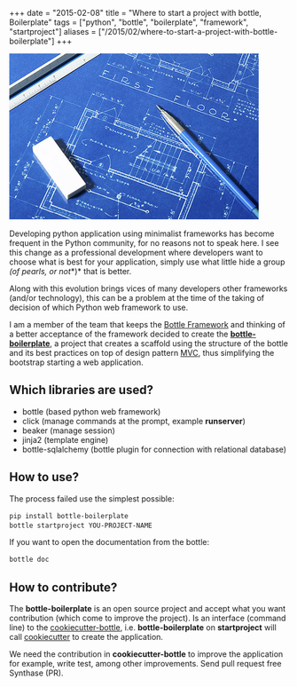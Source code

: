 +++
date = "2015-02-08"
title = "Where to start a project with bottle, Boilerplate"
tags = ["python", "bottle", "boilerplate", "framework", "startproject"]
aliases = ["/2015/02/where-to-start-a-project-with-bottle-boilerplate"]
+++

![A blueprint is a reproduction of a technical drawing, documenting an architecture or an engineering design.](/blueprint.jpg#center)

Developing python application using minimalist frameworks has become frequent in the Python community, for no reasons not to speak here. I see this change as a professional development where developers want to choose what is best for your application, simply use what little hide a group *(of pearls, or not**)* that is better.

Along with this evolution brings vices of many developers other frameworks (and/or technology), this can be a problem at the time of the taking of decision of which Python web framework to use.

I am a member of the team that keeps the [Bottle Framework](http://bottlepy.org/) and thinking of a better acceptance of the framework decided to create the **[bottle-boilerplate](https://github.com/avelino/bottle-boilerplate)**, a project that creates a scaffold using the structure of the bottle and its best practices on top of design pattern [MVC](https://en.wikipedia.org/wiki/Model-view-controller), thus simplifying the bootstrap starting a web application.


## Which libraries are used?

- bottle (based python web framework)
- click (manage commands at the prompt, example **runserver**)
- beaker (manage session)
- jinja2 (template engine)
- bottle-sqlalchemy (bottle plugin for connection with relational database)


## How to use?

The process failed use the simplest possible:

```bash
pip install bottle-boilerplate
bottle startproject YOU-PROJECT-NAME
```

If you want to open the documentation from the bottle:

```bash
bottle doc
```


## How to contribute?

The **bottle-boilerplate** is an open source project and accept what you want contribution (which come to improve the project). Is an interface (command line) to the [cookiecutter-bottle](https://github.com/avelino/cookiecutter-bottle), i.e. **bottle-boilerplate** on **startproject** will call [cookiecutter](http://cookiecutter.rtfd.org/) to create the application.

We need the contribution in **cookiecutter-bottle** to improve the application for example, write test, among other improvements. Send pull request free Synthase (PR).
